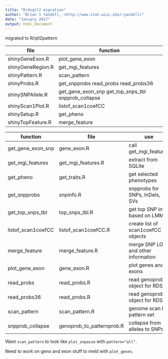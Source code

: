 ```yaml
---
title: "R/doqtl2 migration"
author: "Brian S Yandell, <http://www.stat.wisc.edu/~yandell>"
date: "January 2017"
output: html_document
---
```


migrated to R/qtl2pattern

file              | function
----------------- | --------
shinyGeneExon.R   | plot_gene_exon
shinyGeneRegion.R | get_mgi_features
shinyPattern.R    | scan_pattern
shinyProbs.R      | get_snpprobs read_probs read_probs36
shinySNPAllele.R  | get_gene_exon_snp get_top_snps_tbl snpprob_collapse
shinyScan1Plot.R  | listof_scan1coefCC
shinySetup.R      | get_pheno
shinyTopFeature.R | merge_feature

function          | file | use
----------------- | -------- | --------
get_gene_exon_snp | gene_exon.R | call get_mgi_features
get_mgi_features  | get_mgi_features.R | extract from SQLite
get_pheno         | get_traits.R | get selected phenotypes
get_snpprobs      | snpinfo.R   | snpprobs for SNPs, InDels, SVs
get_top_snps_tbl  | top_snps_tbl.R | get top SNP info based on LMMs
listof_scan1coefCC | listof_scan1coefCC.R | create list of scan1coefCC objects
merge_feature     | merge_feature.R | merge SNP LOD and other information
plot_gene_exon    | gene_exon.R | plot genes and exons
read_probs        | read_probs.R | read genoprob object for RDS
read_probs36      | read_probs.R | read genoprob object for RDS
scan_pattern      | scan_pattern.R | genome scan by pattern set
snpprob_collapse  | genoprob_to_patternprob.R | collapse from alleles to SNPs

Want `scan_pattern` to look like `plot_snpasso` with `pattern="all"`.

Need to work on geno and exon stuff to meld with `plot_genes`.
